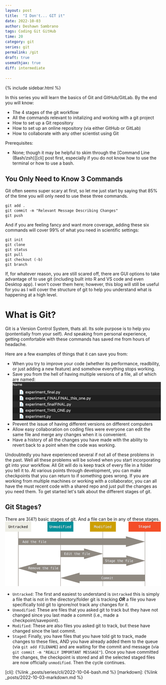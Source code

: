 ```yaml
---
layout: post
title:  "I Don't... GIT it"
date: 2022-10-03
author: Deshawn Sambrano
tags: Coding Git GitHub
time: 20
category: git
series: git
permalink: /git
draft: true
usemathjax: true
diff: intermediate

---
```


{% include sidebar.html %}

<section class="takeaways series">

In this series you will learn the basics of Git and GitHub/GitLab. By the end you will know: 
- The 4 stages of the git workflow
- All the commands relevant to initalizing and working with a git project
- How to set up a Git repository
- How to set up an online repository (via either GitHub or GitLab)
- How to collaborate with any other scientist using Git

Prerequisites:
- None; though it may be helpful to skim through the [Command Line (Bash/zsh)][cli] post first, especially if you do not know how to use the terminal or how to use a bash. 

</section>

## You Only Need to Know 3 Commands

<!-- excerpt-start -->

Git often seems super scary at first, so let me just start by saying that 85% of the time you will only need to use these three commands. 

<!-- excerpt-end -->

```
git add .
git commit -m "Relevant Message Describing Changes"
git push
```

And if you are feeling fancy and want more coverage, adding these six commands will cover 99% of what you need in scientific settings:

```
git init
git clone
git status
git pull
git checkout (-b)
git branch
```

If, for whatever reason, you are still scared off, there are GUI options to take advantage of to use git (including built into R and VS code and even Desktop app). 
I won't cover them here; however, this blog will still be useful for you as I will cover the structure of git to help you understand what is happening at a high level. 

# What is Git?
Git is a Version Control System, thats all. Its sole purpose is to help you (pontentially from your self). 
And speaking from personal experience, getting comfortable with these commands has saved me from hours of headache. 

Here are a few examples of things that it can save you from:
- When you try to improve your code (whether its performance, readbility, or just adding a new feature) and somehow everything stops working. 
- Save you from the hell of having multiple versions of a file, all of which are named: ![Which File](/assets/imgs/which_one.png)
- Prevent the issue of having different versions on different computers
- Allow easy collaboration on coding files were everyone can edit the same file and merge any changes when it is convenient. 
- Have a history of all the changes you have made with the ability to revert back to a point when the code was working. 

Undoubtedly you have experienced several if not all of these problems in the past.
Well all these problems will be solved when you start incorporating git into your workflow.
All Git will do is keep track of every file in a folder you tell it to.
At various points through development, you can make checkpoints that you can return to if something goes wrong.
If you are working from multiple machines or working with a collaborator, you can all have the must recent code with a shared repo and just  pull the changes as you need them. To get started let's talk about the different stages of git.


<!-- ### Story Time 

One time I had a very large project (totally several thousand lines of code all together across maybe 10 or so files). 
The project was fully functional but is was not very fast (in fact it was quite slow) and it wasn't documented very well. 
As a result, I decided to fix both problems. 
I started working on improving both issues and after a couple days I noticed that the code broke. 
But I had no idea how or why it stopped working. 
Now if I wasn't using git, I would have been screwed. But luckily, all I had to do was revert back to the previously working commit and I had a fully working version.  -->


## Git Stages?
There are 3(4?) basic stages of git. And a file can be in any of these stages. 
![Stages of Git](/assets/imgs/git_stages.png)

- `Untracked`: The first and easiest to understand is `Untracked` this is simply a file that is not in the directory/folder git is tracking ***OR*** a file you have specifically told git to ignore/not track any changes for it.
- `Unmodified`: These are files that you asked git to track but they have not changed since you last made a commit (i.e., made a checkpoint/savepoint).
- `Modified`: These are also files you asked git to track, but these have changed since the last commit.
- `Staged`: Finally, you have files that you have told git to track, made changes to these files, AND you have already added them to the queue (via `git add FILENAME`) and are waiting for the commit and message (via `git commit -m "REALLY IMPORTANT MESSAGE"`). Once you have committed the changes, the checkpoint is stored and all the selected staged files are now officially `unmodified`. Then the cycle continues. 


<!-- ## Homework
Something about setting up a repo and 
-->


[cli]: {%link _posts/series/cli/2022-10-04-bash.md %}
[markdown]: {%link _posts/2022-10-03-markdown.md %}
